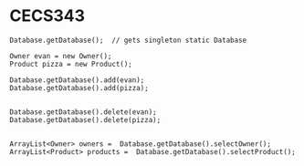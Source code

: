# CECS343



    Database.getDatabase();  // gets singleton static Database
    
    Owner evan = new Owner();
    Product pizza = new Product();
    
    Database.getDatabase().add(evan); 
    Database.getDatabase().add(pizza); 
    
    
    Database.getDatabase().delete(evan); 
    Database.getDatabase().delete(pizza); 
          
          
    ArrayList<Owner> owners =  Database.getDatabase().selectOwner();
    ArrayList<Product> products =  Database.getDatabase().selectProduct();
